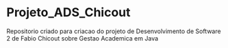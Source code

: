 # Projeto_ADS_Chicout
Repositorio criado para criacao do projeto de Desenvolvimento de Software 2 de Fabio Chicout sobre Gestao Academica em Java
